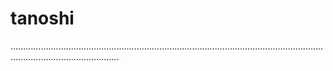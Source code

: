 # tanoshi

.......................................................................................................................................................................